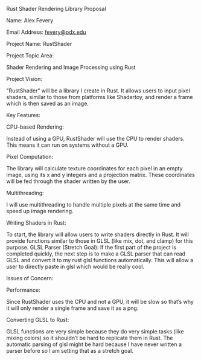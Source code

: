 Rust Shader Rendering Library Proposal

Name: Alex Fevery

Email Address: fevery@pdx.edu

Project Name: RustShader

Project Topic Area:

Shader Rendering and Image Processing using Rust

Project Vision:

"RustShader" will be a library I create in Rust. It allows users to input pixel shaders, similar to 
those from platforms like Shadertoy, and render a frame which is then saved as an image. 


Key Features:

CPU-based Rendering:

Instead of using a GPU, RustShader will use the CPU to render shaders. 
This means it can run on systems without a GPU.

Pixel Computation:

The library will calculate texture coordinates for each pixel in an empty 
image, using its x and y integers and a projection matrix. These coordinates will be fed through 
the shader written by the user.

Multithreading: 

I will use multithreading to handle multiple pixels at the same time and speed 
up image rendering. 

Writing Shaders in Rust: 

To start, the library will allow users to write shaders directly in Rust. It 
will provide functions similar to those in GLSL (like mix, dot, and clamp) for this purpose.
GLSL Parser (Stretch Goal): If the first part of the project is completed quickly, the next step is to 
make a GLSL parser that can read GLSL and convert it to my rust glsl functions automatically. 
This will allow a user to directly paste in glsl which would be really cool. 

Issues of Concern:

Performance: 

Since RustShader uses the CPU and not a GPU, it will be slow so that’s why it will 
only render a single frame and save it as a png. 

Converting GLSL to Rust: 

GLSL functions are very simple because they do very simple tasks (like 
mixing colors) so it shouldn’t be hard to replicate them in Rust. The automatic parsing of glsl 
might be hard because I have never written a parser before so I am setting that as a stretch goal.
